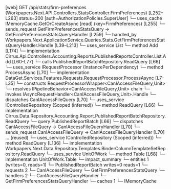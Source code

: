 [web] GET /api/stats/firm-preferences  (Workpapers.Next.API.Controllers.StatsController.FirmPreferences)  [L252–L263] status=200 [auth=AuthorizationPolicies.SuperUser]
  └─ uses_cache IMemoryCache.GetOrCreateAsync [read] (key=FirmPreferences) [L255]
  └─ sends_request GetFirmPreferencesStatsQuery -> GetFirmPreferencesStatsQueryHandler [L259]
    └─ handled_by Workpapers.Next.ApplicationService.Queries.Stats.GetFirmPreferencesStatsQueryHandler.Handle [L39–L213]
      └─ uses_service List<FirmPreferenceStat>
        └─ method Add [L174]
          └─ implementation Cirrus.Api.Controllers.Accounting.Reports.PublishedReportsController.List.Add [L60-L77]
            └─ calls PublishedReportBatchRepository.ReadQuery [L66]
            └─ uses_service IRequestProcessor (InstancePerDependency)
              └─ method ProcessAsync [L70]
                └─ implementation DataGet.Services.Features.Requests.RequestProcessor.ProcessAsync [L7-L35]
                  └─ constructs RequestProcessorWrapper<CanIAccessFileQuery,Unit>
                  └─ resolves IPipelineBehavior<CanIAccessFileQuery,Unit> chain
                  └─ invokes IAsyncRequestHandler<CanIAccessFileQuery,Unit>.Handle
                  └─ dispatches CanIAccessFileQuery [L70]
            └─ uses_service IControlledRepository<PublishedReportBatch> (Scoped (inferred))
              └─ method ReadQuery [L66]
                └─ implementation Cirrus.Data.Repository.Accounting.Report.PublishedReportBatchRepository.ReadQuery
            └─ query PublishedReportBatch [L66]
            └─ dispatches CanIAccessFileQuery -> CanIAccessFileQueryHandler [L70]
            └─ sends_request CanIAccessFileQuery -> CanIAccessFileQueryHandler [L70] ... (reused)
      └─ uses_service IControlledRepository<BinderColumnTemplateSet> (Scoped (inferred))
        └─ method ReadQuery [L136]
          └─ implementation Workpapers.Next.Data.Repository.Templates.BinderColumnTemplateSetRepository.ReadQuery
      └─ uses_service UnitOfWork
        └─ method Table [L68]
          └─ implementation UnitOfWork.Table
  └─ impact_summary
    └─ entities 1 (writes=0, reads=1)
      └─ PublishedReportBatch writes=0 reads=1
    └─ requests 2
      └─ CanIAccessFileQuery
      └─ GetFirmPreferencesStatsQuery
    └─ handlers 2
      └─ CanIAccessFileQueryHandler
      └─ GetFirmPreferencesStatsQueryHandler
    └─ caches 1
      └─ IMemoryCache

